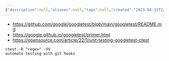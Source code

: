 ```yaml
---
{"description":null,"aliases":null,"tags":null,"created":"2023-04-12T22:39:07","updated":"2023-07-15T21:33:04","title":"Google Test","dg-publish":true,"permalink":"/docs/Google Test/","dgPassFrontmatter":true}
---
```


- https://github.com/google/googletest/blob/main/googletest/README.md
- https://google.github.io/googletest/primer.html
- https://opensource.com/article/22/1/unit-testing-googletest-ctest

```
ctest -R "regex" -VV
automate testing with git hooks
```
